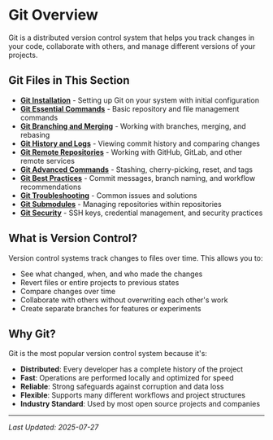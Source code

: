 # Git Overview

Git is a distributed version control system that helps you track changes in your code, collaborate with others, and manage different versions of your projects.

## Git Files in This Section

- **[Git Installation](Git%20Installation.md)** - Setting up Git on your system with initial configuration
- **[Git Essential Commands](Git%20Essential%20Commands.md)** - Basic repository and file management commands
- **[Git Branching and Merging](Git%20Branching%20and%20Merging.md)** - Working with branches, merging, and rebasing
- **[Git History and Logs](Git%20History%20and%20Logs.md)** - Viewing commit history and comparing changes
- **[Git Remote Repositories](Git%20Remote%20Repositories.md)** - Working with GitHub, GitLab, and other remote services
- **[Git Advanced Commands](Git%20Advanced%20Commands.md)** - Stashing, cherry-picking, reset, and tags
- **[Git Best Practices](Git%20Best%20Practices.md)** - Commit messages, branch naming, and workflow recommendations
- **[Git Troubleshooting](Git%20Troubleshooting.md)** - Common issues and solutions
- **[Git Submodules](Git%20Submodules.md)** - Managing repositories within repositories
- **[Git Security](Git%20Security.md)** - SSH keys, credential management, and security practices

## What is Version Control?

Version control systems track changes to files over time. This allows you to:
- See what changed, when, and who made the changes
- Revert files or entire projects to previous states
- Compare changes over time
- Collaborate with others without overwriting each other's work
- Create separate branches for features or experiments

## Why Git?

Git is the most popular version control system because it's:
- **Distributed**: Every developer has a complete history of the project
- **Fast**: Operations are performed locally and optimized for speed
- **Reliable**: Strong safeguards against corruption and data loss
- **Flexible**: Supports many different workflows and project structures
- **Industry Standard**: Used by most open source projects and companies

---

*Last Updated: 2025-07-27*